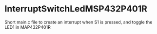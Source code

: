 # InterruptSwitchLedMSP432P401R
Short main.c file to create an interrupt when S1 is pressed, and toggle the LED1 in MAP432P401R
